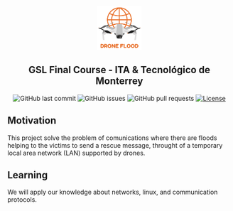 <p align="center">
  <a href="" rel="noopener">
 <img src="fig/logo.png" alt="GSL Final Course - ITA & Tecnológico de Monterrey" width="100"></a>
</p>

<h2 align="center">GSL Final Course - ITA & Tecnológico de Monterrey</h2>

<div align="center">

![GitHub last commit](https://img.shields.io/github/last-commit/kabartsjc/gsl-iot)
![GitHub issues](https://img.shields.io/github/issues/kabartsjc/gsl-iot)
![GitHub pull requests](https://img.shields.io/github/issues-pr/kabartsjc/gsl-iot)
[![License](https://img.shields.io/badge/license-GPL-blue.svg)](/LICENSE)
</div>

## Motivation
This project solve the problem of comunications where there are floods helping to the victims to send a rescue message, throught of a temporary local area network (LAN) supported by drones. 


## Learning 
We will apply our knowledge about networks, linux, and communication protocols.

